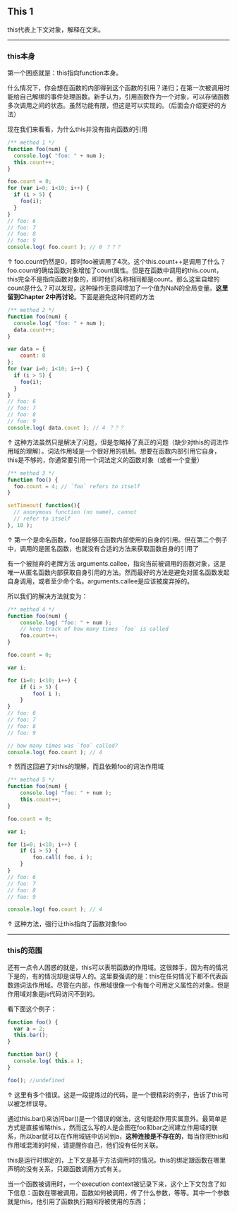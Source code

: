 
## This 1

this代表上下文对象，解释在文末。

---
### this本身
第一个困惑就是：this指向function本身。

什么情况下，你会想在函数的内部得到这个函数的引用？递归；在第一次被调用时能给自己解绑的事件处理函数。新手认为，引用函数作为一个对象，可以存储函数多次调用之间的状态。虽然功能有限，但这是可以实现的。（后面会介绍更好的方法）

现在我们来看看，为什么this并没有指向函数的引用
```js
/** method 1 */
function foo(num) {
  console.log( "foo: " + num );
  this.count++;
}

foo.count = 0;
for (var i=0; i<10; i++) {
  if (i > 5) {
    foo(i);
  }
}
// foo: 6
// foo: 7
// foo: 8
// foo: 9
console.log( foo.count ); // 0 ？？？
```
↑ foo.count仍然是0，即时foo被调用了4次。这个this.count++是调用了什么？foo.count的确给函数对象增加了count属性。但是在函数中调用的this.count，this完全不是指向函数对象的，即时他们名称相同都是count。那么这里自增的count是什么？可以发现，这种操作无意间增加了一个值为NaN的全局变量。**这里留到Chapter 2中再讨论**。下面是避免这种问题的方法



```js
/** method 2 */
function foo(num) {
  console.log( "foo: " + num );
  data.count++;
}

var data = {
	count: 0
};
for (var i=0; i<10; i++) {
  if (i > 5) {
    foo(i);
  }
}
// foo: 6
// foo: 7
// foo: 8
// foo: 9
console.log( data.count ); // 4 ？？？
```
↑ 这种方法虽然只是解决了问题，但是忽略掉了真正的问题（缺少对this的词法作用域的理解）。词法作用域是一个很好用的机制。想要在函数内部引用它自身，this是不够的，你通常要引用一个词法定义的函数对象（或者一个变量）



```js
/** method 3 */
function foo() {
  foo.count = 4; // `foo` refers to itself
}

setTimeout( function(){
  // anonymous function (no name), cannot
  // refer to itself
}, 10 );
```
↑ 第一个是命名函数，foo是能够在函数内部使用的自身的引用。但在第二个例子中，调用的是匿名函数，也就没有合适的方法来获取函数自身的引用了

有一个被抛弃的老牌方法 arguments.callee，指向当前被调用的函数对象，这是唯一从匿名函数内部获取自身引用的方法。然而最好的方法是避免对匿名函数发起自身调用，或者至少命个名。arguments.callee是应该被废弃掉的。

所以我们的解决方法就变为：
```js
/** method 4 */
function foo(num) {
	console.log( "foo: " + num );
	// keep track of how many times `foo` is called
	foo.count++;
}

foo.count = 0;

var i;

for (i=0; i<10; i++) {
	if (i > 5) {
		foo( i );
	}
}
// foo: 6
// foo: 7
// foo: 8
// foo: 9

// how many times was `foo` called?
console.log( foo.count ); // 4
```
↑ 然而这回避了对this的理解，而且依赖foo的词法作用域
```js
/** method 5 */
function foo(num) {
	console.log( "foo: " + num );
	this.count++;
}

foo.count = 0;

var i;

for (i=0; i<10; i++) {
	if (i > 5) {
		foo.call( foo, i );
	}
}
// foo: 6
// foo: 7
// foo: 8
// foo: 9

console.log( foo.count ); // 4
```
↑ 这种方法，强行让this指向了函数对象foo

---
### this的范围
还有一点令人困惑的就是，this可以表明函数的作用域。这很棘手，因为有的情况下是的，有的情况却是误导人的。这里要强调的是：this在任何情况下都不代表函数逇词法作用域。尽管在内部，作用域很像一个有每个可用定义属性的对象。但是作用域对象是js代码访问不到的。

看下面这个例子：
```js
function foo() {
  var a = 2;
  this.bar();
}

function bar() {
  console.log( this.a );
}

foo(); //undefined
```
↑ 这里有多个错误。这是一段提炼过的代码，是一个很精彩的例子，告诉了this可以被怎样误导。

通过this.bar()来访问bar()是一个错误的做法，这句能起作用实属意外。最简单是方式是直接省略this.，然而这么写的人是企图在foo和bar之间建立作用域的联系，所以bar就可以在作用域链中访问到a，**这种连接是不存在的**，每当你把this和作用域混淆的时候，请提醒你自己，他们没有任何关联。


this是运行时绑定的，上下文是基于方法调用时的情况。this的绑定跟函数在哪里声明的没有关系，只跟函数调用方式有关。

当一个函数被调用时，一个execution context被记录下来，这个上下文包含了如下信息：函数在哪被调用，函数如何被调用，传了什么参数，等等。其中一个参数就是this，他引用了函数执行期间将被使用的东西；
 